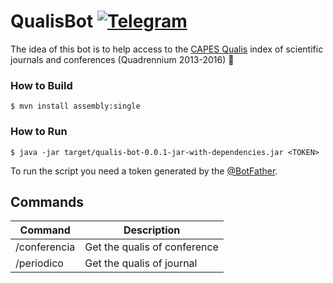 # QualisBot [![Telegram](https://img.shields.io/badge/Telegram-@capes_qualis_bot-blue.svg)](http://t.me/capes_qualis_bot)

The idea of this bot is to help access to the [CAPES Qualis](http://www.capes.gov.br/avaliacao/instrumentos-de-apoio/classificacao-da-producao-intelectual) index of scientific journals and conferences (Quadrennium 2013-2016) :book:

### How to Build

```
$ mvn install assembly:single
```

### How to Run

```
$ java -jar target/qualis-bot-0.0.1-jar-with-dependencies.jar <TOKEN>
```

To run the script you need a token generated by the [@BotFather](https://telegram.me/BotFather).

## Commands

Command|Description
-------|-----------
/conferencia|Get the qualis of conference
/periodico|Get the qualis of journal